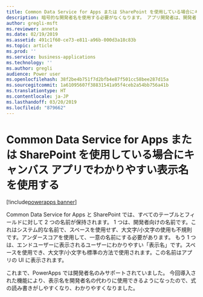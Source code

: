 ```yaml
---
title: Common Data Service for Apps または SharePoint を使用している場合にキャンバス アプリでわかりやすい表示名を使用する
description: 暗号的な開発者名を使用する必要がなくなります。 アプリ開発者は、開発者ポータルやアプリの UI で表示名を使用できるようになりました。
author: gregli-msft
ms.reviewer: anneta
ms.date: 02/19/2019
ms.assetid: 491c1f60-ce73-e811-a96b-000d3a18c83b
ms.topic: article
ms.prod: ''
ms.service: business-applications
ms.technology: ''
ms.author: gregli
audience: Power user
ms.openlocfilehash: 38f2be4b751f7d2bfb4e87f501cc58bee287d15a
ms.sourcegitcommit: 1a61095607f38831541a95f4ceb2a54bb756a41b
ms.translationtype: HT
ms.contentlocale: ja-JP
ms.lasthandoff: 03/20/2019
ms.locfileid: "879662"
---
```

# <a name="work-with-friendly-display-names-in-canvas-apps-when-using-common-data-service-for-apps-or-sharepoint"></a>Common Data Service for Apps または SharePoint を使用している場合にキャンバス アプリでわかりやすい表示名を使用する


[!include[powerapps banner](../includes/powerapps.md)]

Common Data Service for Apps と SharePoint では、すべてのテーブルとフィールドに対して 2 つの名前が保持されます。  1 つは、開発者向けの名前です。これはシステム的な名前で、スペースを使用せず、大文字/小文字の使用も不規則です。アンダースコアを使用して、一意の名前にする必要があります。 もう 1 つは、エンドユーザーに表示されるユーザーにわかりやすい「表示名」です。スペースを使用でき、大文字/小文字も標準の方法で使用されます。この名前はアプリの UI に表示されます。  

これまで、PowerApps では開発者名のみサポートされていました。 今回導入された機能により、表示名を開発者名の代わりに使用できるようになったので、式の読み書きがしやすくなり、わかりやすくなりました。